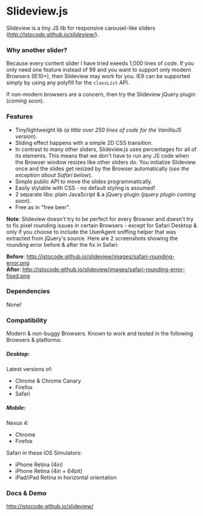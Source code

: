Slideview.js
=========

Slideview is a tiny JS lib for responsive carousel-like sliders (_<http://istocode.github.io/slideview/>_).

### Why another slider?
Because every content slider I have tried exeeds 1,000 lines of code. If you only need one feature instead of 99 and you want to support only modern Browsers (IE10+), then Slideview may work for you. IE9 can be supported simply by using any polyfill for the `classList` API.

If non-modern browsers are a concern, then try the Slideview jQuery plugin (_coming soon_).



### Features
* Tiny/lightweight lib (_a little over 250 lines of code for the VanillaJS version_).
* Sliding effect happens with a simple 2D CSS transition.
* In contrast to many other sliders, Slideview.js uses percentages for all of its elements. This means that we don't have to run any JS code when the Browser window resizes like other sliders do. You initialize Slideview once and the slides get resized by the Browser automatically (_see the exception about Safari below_).
* Simple public API to move the slides programmatically.
* Easily stylable with CSS - no default styling is assumed!
* 2 separate libs: plain JavaScript & a jQuery plugin (_jquery plugin coming soon_).
* Free as in "free beer".


**Note**: Slideview doesn't try to be perfect for every Browser and doesn't try to fix pixel rounding issues in certain Browsers - except for Safari Desktop & only if you choose to include the UserAgent sniffing helper that was extracted from jQuery's source. Here are 2 screenshots showing the rounding error before & after the fix in Safari:

**Before**: <http://istocode.github.io/slideview/images/safari-rounding-error.png> <br>
**After**: <http://istocode.github.io/slideview/images/safari-rounding-error-fixed.png>



### Dependencies
None!



### Compatibility
Modern & non-buggy Browsers. Known to work and tested in the following Browsers & platforms: 

##### Desktop:
Latest versions of:
* Chrome & Chrome Canary
* Firefox
* Safari

##### Mobile:
Nexus 4:
* Chrome
* Firefox

Safari in these iOS Simulators: 
* iPhone Retina (4in)
* iPhone Retina (4in + 64bit)
* iPad/iPad Retina in horizontal orientation



### Docs & Demo

<http://istocode.github.io/slideview/>

